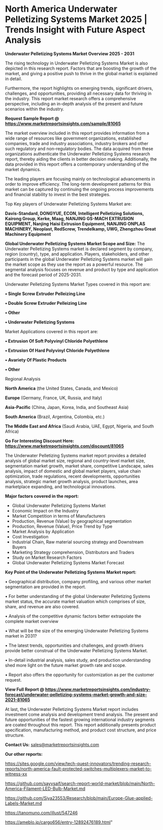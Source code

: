 # North America Underwater Pelletizing Systems Market 2025 | Trends Insight with Future Aspect Analysis

<Strong> Underwater Pelletizing Systems Market Overview 2025 - 2031</strong>

The rising technology in Underwater Pelletizing Systems Market is also depicted in this research report. Factors that are boosting the growth of the market, and giving a positive push to thrive in the global market is explained in detail.

Furthermore, the report highlights on emerging trends, significant drivers, challenges, and opportunities, providing all necessary data for thriving in the industry. This report market research offers a comprehensive perspective, including an in-depth analysis of the present and future scenarios within the industry.

<strong>Request Sample Report @ <a href=https://www.marketreportsinsights.com/sample/81065>https://www.marketreportsinsights.com/sample/81065</a></strong>

The market overview included in this report provides information from a wide range of resources like government organizations, established companies, trade and industry associations, industry brokers and other such regulatory and non-regulatory bodies. The data acquired from these organizations authenticate the Underwater Pelletizing Systems research report, thereby aiding the clients in better decision making. Additionally, the data provided in this report offers a contemporary understanding of the market dynamics.

The leading players are focusing mainly on technological advancements in order to improve efficiency. The long-term development patterns for this market can be captured by continuing the ongoing process improvements and financial stability to invest in the best strategies.

Top Key players of Underwater Pelletizing Systems Market are:

<strong>Davis-Standard, DONGYUE, ECON, Intelligent Pelletizing Solutions, Kairong Group, Kerke, Maag, NANJING GS-MACH EXTRUSION EQUIPMENT, Nanjing Haisi Extrusion Equipment, NANJING ONPLAS MACHINERY, Neoplast, RedScrew, Trendelkamp, UWG, Zhengzhou Great Machinery Equipment</strong>

<strong><b>Global Underwater Pelletizing Systems Market Scope and Size:</b></strong>
The Underwater Pelletizing Systems market is declared segment by company, region (country), type, and application. Players, stakeholders, and other participants in the global Underwater Pelletizing Systems market will gain the market scope as they use the report as a powerful resource. The segmental analysis focuses on revenue and product by type and application and the forecast period of 2025-2031.

Underwater Pelletizing Systems Market Types covered in this report are:

<strong>• Single Screw Extruder Pelleizing Line

• Double Screw Extruder Pelleizing Line

• Other

• Underwater Pelletizing Systems</strong>

Market Applications covered in this report are:

<strong>• Extrusion Of Soft Polyvinyl Chloride Polyethlene

• Extrusion Of Hard Polyvinyl Chloride Polyethlene

• Avariety Of Plastic Products

• Other</strong> 

Regional Analysis

<strong>North America</strong> (the United States, Canada, and Mexico)

<strong>Europe</strong> (Germany, France, UK, Russia, and Italy)

<strong>Asia-Pacific</strong> (China, Japan, Korea, India, and Southeast Asia)

<strong>South America</strong> (Brazil, Argentina, Colombia, etc.)

<strong>The Middle East and Africa</strong> (Saudi Arabia, UAE, Egypt, Nigeria, and South Africa)

<strong>Go For Interesting Discount Here: <a href=https://www.marketreportsinsights.com/discount/81065>https://www.marketreportsinsights.com/discount/81065</a></strong>

The Underwater Pelletizing Systems market report provides a detailed analysis of global market size, regional and country-level market size, segmentation market growth, market share, competitive Landscape, sales analysis, impact of domestic and global market players, value chain optimization, trade regulations, recent developments, opportunities analysis, strategic market growth analysis, product launches, area marketplace expanding, and technological innovations.

<strong><b>Major factors covered in the report:</b></strong>
<ul>
  <li>Global Underwater Pelletizing Systems Market </li>
  <li>Economic Impact on the Industry</li>
  <li>Market Competition in terms of Manufacturers</li>
  <li>Production, Revenue (Value) by geographical segmentation</li>
  <li>Production, Revenue (Value), Price Trend by Type</li>
  <li>Market Analysis by Application</li>
  <li>Cost Investigation</li>
  <li>Industrial Chain, Raw material sourcing strategy and Downstream Buyers</li>
  <li>Marketing Strategy comprehension, Distributors and Traders</li>
  <li>Study on Market Research Factors</li>
  <li>Global Underwater Pelletizing Systems Market Forecast</li>
</ul>

<strong><b>Key Point of the Underwater Pelletizing Systems Market report:</b></strong>

• Geographical distribution, company profiling, and various other market segmentation are provided in the report.

• For better understanding of the global Underwater Pelletizing Systems market status, the accurate market valuation which comprises of size, share, and revenue are also covered.

• Analysis of the competitive dynamic factors better extrapolate the complete market overview

• What will be the size of the emerging Underwater Pelletizing Systems market in 2031?

• The latest trends, opportunities and challenges, and growth drivers provide better construal of the Underwater Pelletizing Systems Market.

• In-detail industrial analysis, sales study, and production understanding shed more light on the future market growth rate and scope.

• Report also offers the opportunity for customization as per the customer request.

<strong><b>View Full Report @ <a href=https://www.marketreportsinsights.com/industry-forecast/underwater-pelletizing-systems-market-growth-and-size-2021-81065>https://www.marketreportsinsights.com/industry-forecast/underwater-pelletizing-systems-market-growth-and-size-2021-81065</a></b></strong>


At last, the Underwater Pelletizing Systems Market report includes investment come analysis and development trend analysis. The present and future opportunities of the fastest growing international industry segments are coated throughout this report. This report additionally presents product specification, manufacturing method, and product cost structure, and price structure.

<strong>Contact Us:</strong>
sales@marketreportsinsights.com

<strong>Our other reports:</strong>

<a href=https://sites.google.com/view/tech-quest-innovators/trending-research-reports/north-america-fault-protected-switches-multiplexers-market-to-witness-xx>https://sites.google.com/view/tech-quest-innovators/trending-research-reports/north-america-fault-protected-switches-multiplexers-market-to-witness-xx</a>

<a href=https://github.com/sayysaif/search-report-world-market/blob/main/North-America-Filament-LED-Bulb-Market.md>https://github.com/sayysaif/search-report-world-market/blob/main/North-America-Filament-LED-Bulb-Market.md</a>

<a href=https://github.com/Siya23553/Research/blob/main/Europe-Glue-applied-Labels-Market.md>https://github.com/Siya23553/Research/blob/main/Europe-Glue-applied-Labels-Market.md</a>

<a href=https://tanomuno.com/illust/547246>https://tanomuno.com/illust/547246</a>

<a href=https://ameblo.jp/cargo656/entry-12892476189.html>https://ameblo.jp/cargo656/entry-12892476189.html</a>"
